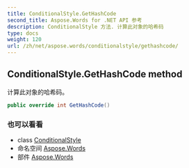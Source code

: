 ```yaml
---
title: ConditionalStyle.GetHashCode
second_title: Aspose.Words for .NET API 参考
description: ConditionalStyle 方法. 计算此对象的哈希码
type: docs
weight: 120
url: /zh/net/aspose.words/conditionalstyle/gethashcode/
---
```

## ConditionalStyle.GetHashCode method

计算此对象的哈希码。

```csharp
public override int GetHashCode()
```

### 也可以看看

* class [ConditionalStyle](../)
* 命名空间 [Aspose.Words](../../conditionalstyle/)
* 部件 [Aspose.Words](../../../)


